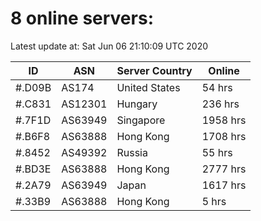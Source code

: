 # 8 online servers:

Latest update at: Sat Jun 06 21:10:09 UTC 2020

| ID | ASN | Server Country | Online |
| -- | --- | -------------- | ------ |
| #.D09B | AS174 | United States | 54 hrs |
| #.C831 | AS12301 | Hungary | 236 hrs |
| #.7F1D | AS63949 | Singapore | 1958 hrs |
| #.B6F8 | AS63888 | Hong Kong | 1708 hrs |
| #.8452 | AS49392 | Russia | 55 hrs |
| #.BD3E | AS63888 | Hong Kong | 2777 hrs |
| #.2A79 | AS63949 | Japan | 1617 hrs |
| #.33B9 | AS63888 | Hong Kong | 5 hrs |

